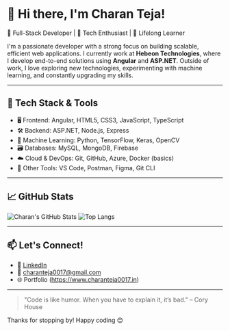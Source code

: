 # 👋 Hi there, I'm Charan Teja!

🌟 Full-Stack Developer | 🚀 Tech Enthusiast | 🎯 Lifelong Learner

I'm a passionate developer with a strong focus on building scalable, efficient web applications. I currently work at **Hebeon Technologies**, where I develop end-to-end solutions using **Angular** and **ASP.NET**. Outside of work, I love exploring new technologies, experimenting with machine learning, and constantly upgrading my skills.

---

## 🔧 Tech Stack & Tools

- 🖥️ Frontend: Angular, HTML5, CSS3, JavaScript, TypeScript  
- 🛠️ Backend: ASP.NET, Node.js, Express  
- 🧠 Machine Learning: Python, TensorFlow, Keras, OpenCV  
- 🗃️ Databases: MySQL, MongoDB, Firebase  
- ☁️ Cloud & DevOps: Git, GitHub, Azure, Docker (basics)  
- 🧰 Other Tools: VS Code, Postman, Figma, Git CLI  

---

## 📈 GitHub Stats

![Charan's GitHub Stats](https://github-readme-stats.vercel.app/api?username=charanteja0017&show_icons=true&theme=radical)
![Top Langs](https://github-readme-stats.vercel.app/api/top-langs/?username=charanteja0017&layout=compact&theme=radical)

---

## 📫 Let's Connect!

- 💼 [LinkedIn](https://www.linkedin.com/in/charan-teja/)  
- 📧 charanteja0017@gmail.com  
- 🌐 Portfolio (https://www.charanteja0017.in)

---

> "Code is like humor. When you have to explain it, it’s bad." – Cory House

Thanks for stopping by! Happy coding 😊
